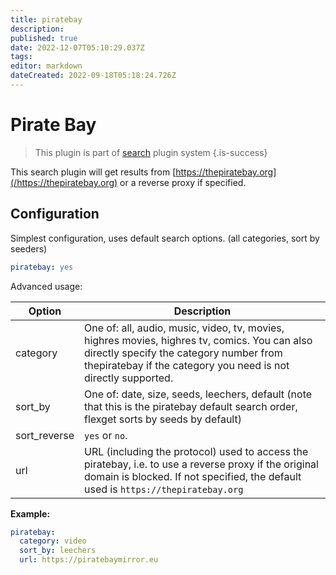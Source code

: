 ```yaml
---
title: piratebay
description: 
published: true
date: 2022-12-07T05:10:29.037Z
tags: 
editor: markdown
dateCreated: 2022-09-18T05:18:24.726Z
---
```


# Pirate Bay

> This plugin is part of [search](/Plugins/Searches) plugin system
{.is-success}

This search plugin will get results from [https://thepiratebay.org](/https://thepiratebay.org) or a reverse proxy if specified.

## Configuration

Simplest configuration, uses default search options. (all categories, sort by seeders)

```yaml
piratebay: yes
```
Advanced usage:

| Option | Description |
| --- | --- |
| category | One of: all, audio, music, video, tv, movies, highres movies, highres tv, comics. You can also directly specify the category number from thepiratebay if the category you need is not directly supported. |
| sort_by | One of: date, size, seeds, leechers, default (note that this is the piratebay default search order, flexget sorts by seeds by default) |
| sort_reverse | `yes` or `no`. |
| url | URL (including the protocol) used to access the piratebay, i.e. to use a reverse proxy if the original domain is blocked. If not specified, the default used is `https://thepiratebay.org`

**Example:**

```yaml
piratebay:
  category: video
  sort_by: leechers
  url: https://piratebaymirror.eu
```
